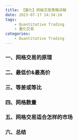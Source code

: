 ```yaml
---
title: 【量化】网格交易策略详解
date: 2023-07-17 14:34:14
tags:
    - Quantitative Trading
    - 量化交易
categories:
    - Quantitative Trading
---
```


### 一、网格交易的原理


### 二、最低价&最高价

### 三、等差或等比

### 四、网格数量

### 五、网格交易适合怎样的市场

### 六、总结


